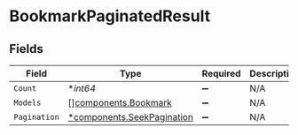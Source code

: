 # BookmarkPaginatedResult


## Fields

| Field                                                                   | Type                                                                    | Required                                                                | Description                                                             |
| ----------------------------------------------------------------------- | ----------------------------------------------------------------------- | ----------------------------------------------------------------------- | ----------------------------------------------------------------------- |
| `Count`                                                                 | **int64*                                                                | :heavy_minus_sign:                                                      | N/A                                                                     |
| `Models`                                                                | [][components.Bookmark](../../models/components/bookmark.md)            | :heavy_minus_sign:                                                      | N/A                                                                     |
| `Pagination`                                                            | [*components.SeekPagination](../../models/components/seekpagination.md) | :heavy_minus_sign:                                                      | N/A                                                                     |
